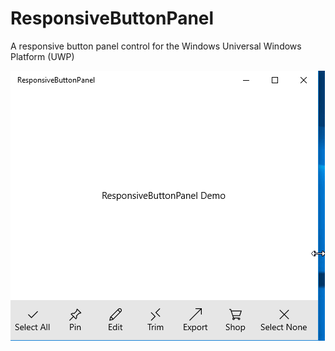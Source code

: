 # ResponsiveButtonPanel
A responsive button panel control for the Windows Universal Windows Platform (UWP)

![ResponsiveButtonPanel Demo](ResponsiveButtonPanel.gif)

